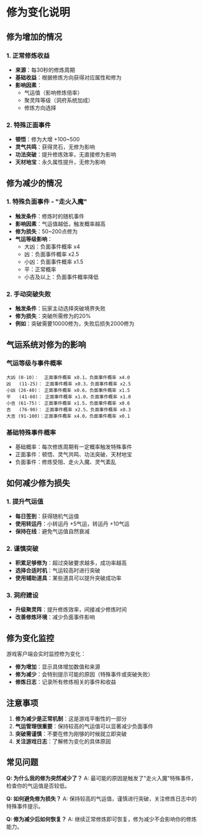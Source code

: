 # 修为变化说明

## 修为增加的情况

### 1. 正常修炼收益
- **来源**：每30秒的修炼周期
- **基础收益**：根据修炼方向获得对应属性和修为
- **影响因素**：
  - 气运值（影响修炼倍率）
  - 聚灵阵等级（洞府系统加成）
  - 修炼方向选择

### 2. 特殊正面事件
- **顿悟**：修为大增 +100~500
- **灵气共鸣**：获得灵石，无修为影响
- **功法突破**：提升修炼效率，无直接修为影响
- **天材地宝**：永久属性提升，无修为影响

## 修为减少的情况

### 1. 特殊负面事件 - "走火入魔"
- **触发条件**：修炼时的随机事件
- **影响因素**：气运值越低，触发概率越高
- **修为损失**：50~200点修为
- **气运等级影响**：
  - 大凶：负面事件概率 x4
  - 凶：负面事件概率 x2.5
  - 小凶：负面事件概率 x1.5
  - 平：正常概率
  - 小吉及以上：负面事件概率降低

### 2. 手动突破失败
- **触发条件**：玩家主动选择突破境界失败
- **修为损失**：突破所需修为的20%
- **例如**：突破需要10000修为，失败后损失2000修为

## 气运系统对修为的影响

### 气运等级与事件概率
```
大凶 (0-10)：  正面事件概率 x0.1，负面事件概率 x4.0
凶   (11-25)： 正面事件概率 x0.3，负面事件概率 x2.5
小凶 (26-40)： 正面事件概率 x0.6，负面事件概率 x1.5
平   (41-60)： 正面事件概率 x1.0，负面事件概率 x1.0
小吉 (61-75)： 正面事件概率 x1.5，负面事件概率 x0.6
吉   (76-90)： 正面事件概率 x2.5，负面事件概率 x0.3
大吉 (91-100)：正面事件概率 x4.0，负面事件概率 x0.1
```

### 基础特殊事件概率
- 基础概率：每次修炼周期有一定概率触发特殊事件
- 正面事件：顿悟、灵气共鸣、功法突破、天材地宝
- 负面事件：修炼受阻、走火入魔、灵气紊乱

## 如何减少修为损失

### 1. 提升气运值
- **每日签到**：获得随机气运值
- **使用转运丹**：小转运丹 +5气运，转运丹 +10气运
- **保持在线**：避免气运值自然衰减

### 2. 谨慎突破
- **积累足够修为**：超过突破要求越多，成功率越高
- **选择合适时机**：气运较高时进行突破
- **使用辅助道具**：某些道具可以提升突破成功率

### 3. 洞府建设
- **升级聚灵阵**：提升修炼效率，间接减少修炼时间
- **改善修炼环境**：减少负面事件影响

## 修为变化监控

游戏客户端会实时监控修为变化：
- **修为增加**：显示具体增加数值和来源
- **修为减少**：会特别提示可能的原因（特殊事件或突破失败）
- **修炼日志**：记录所有修炼相关的事件和收益

## 注意事项

1. **修为减少是正常机制**：这是游戏平衡性的一部分
2. **气运管理很重要**：保持较高的气运值可以显著减少负面事件
3. **突破需谨慎**：不要在修为刚够的时候就立即突破
4. **关注游戏日志**：了解修为变化的具体原因

## 常见问题

**Q: 为什么我的修为突然减少了？**
A: 最可能的原因是触发了"走火入魔"特殊事件，检查你的气运值是否较低。

**Q: 如何避免修为损失？**
A: 保持较高的气运值，谨慎进行突破，关注修炼日志中的特殊事件提示。

**Q: 修为减少后如何恢复？**
A: 继续正常修炼即可恢复，修为减少不会影响你的修炼能力。
